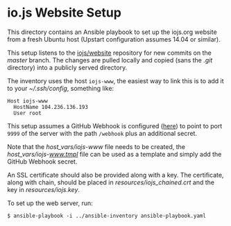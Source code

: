 # io.js Website Setup

This directory contains an Ansible playbook to set up the iojs.org website from a fresh Ubuntu host (Upstart configuration assumes 14.04 or similar).

This setup listens to the [iojs/website](https://github.com/iojs/website) repository for new commits on the *master* branch. The changes are pulled locally and copied (sans the *.git* directory) into a publicly served directory.

The inventory uses the host `iojs-www`, the easiest way to link this is to add it to your *~/.ssh/config*, something like:

```text
Host iojs-www
  HostName 104.236.136.193
  User root
```

This setup assumes a GitHub Webhook is configured ([here](https://github.com/iojs/website/settings/hooks)) to point to port `9999` of the server with the path `/webhook` plus an additional secret.

Note that the *host_vars/iojs-www* file needs to be created, the *host_vars/iojs-www.tmpl* file can be used as a template and simply add the GitHub Webhook secret.

An SSL certificate should also be provided along with a key. The certificate, along with chain, should be placed in *resources/iojs_chained.crt* and the key in *resources/iojs.key*.

To set up the web server, run:

```text
$ ansible-playbook -i ../ansible-inventory ansible-playbook.yaml
```

